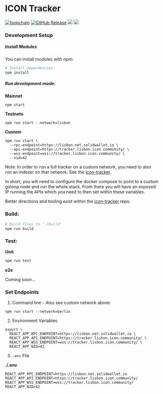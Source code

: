 # ICON Tracker

[![loopchain](https://img.shields.io/badge/ICON-API-blue?logoColor=white&logo=icon&labelColor=31B8BB)](https://shields.io) 
[![GitHub Release](https://img.shields.io/github/release/sudoblockio/icon-tracker-frontend.svg?style=flat)]() 
![](https://github.com/sudoblock/icon-tracker-frontend/workflows/push-main/badge.svg?branch=main) 
![](https://img.shields.io/github/license/sudoblockio/icon-tracker-frontend)

[//]: # ([![codecov]&#40;https://codecov.io/gh/sudoblockio/icon-tracker-frontend/branch/main/graph/badge.svg&#41;]&#40;https://codecov.io/gh/sudoblockio/icon-tracker-frontend&#41;)
[//]: # (![Uptime]&#40;https://img.shields.io/endpoint?url=https%3A%2F%2Fraw.githubusercontent.com%2Fgeometry-labs%2Ficon-status-page%2Fmaster%2Fapi%2Fdev-tracker-frontend-service%2Fuptime.json&#41; )

### Development Setup

##### Install Modules

You can install modules with npm:

```sh
# Install dependencies
npm install
```

##### Run development mode:

**Mainnet** 
```sh
npm start
```

**Testnets**
```shell
npm run start --network=lisbon
```

**Custom**
```shell
npm run start \
  --rpc-endpoint=https://lisbon.net.solidwallet.io \
  --api-endpoint=https://tracker.lisbon.icon.community/ \
  --wss-endpoint=wss://tracker.lisbon.icon.community/ \
  --nid=42
```

Note: In order to run a full tracker on a custom network, you need to also run an indexer on that network. See the [icon-tracker](https://github.com/sudoblockio/icon-tracker). 

In short, you will need to configure the docker compose to point to a custom goloop node and run the whole stack. From there you will have an exposed IP running the APIs which you need to then set within these variables. 

Better directions and tooling exist within the [icon-tracker](https://github.com/sudoblockio/icon-tracker) repo. 

### Build:

```sh
# build files to './build'
npm run build
```

### Test:

**Unit**
```sh
npm run test
```

**e2e**

Coming soon...

### Set Endpoints 

1. Command line - Also see custom network above

```shell
npm run start --network=berlin
```

2. Environment Variables

```shell
export \
  REACT_APP_RPC_ENDPOINT=https://lisbon.net.solidwallet.io \
  REACT_APP_API_ENDPOINT=https://tracker.lisbon.icon.community/ \
  REACT_APP_WSS_ENDPOINT=wss://tracker.lisbon.icon.community/ \
  REACT_APP_NID=42
```

3. `.env` File 

**./.env** 

```dotenv
REACT_APP_RPC_ENDPOINT=https://lisbon.net.solidwallet.io
REACT_APP_API_ENDPOINT=https://tracker.lisbon.icon.community/
REACT_APP_WSS_ENDPOINT=wss://tracker.lisbon.icon.community/
REACT_APP_NID=42
```
